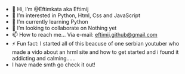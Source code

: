 - 👋 Hi, I’m @Eftimkata aka Eftimij
- 👀 I’m interested in Python, Html, Css and JavaScript
- 🌱 I’m currently learning Python
- 💞️ I’m looking to collaborate on Nothing yet
- 📫 How to reach me... Via e-mail: eftimij.github@gmail.com
- ⚡ Fun fact: I started all of this beacuse of one serbian youtuber who made a vido about an hrml site and how to get started and i found it addicting and calming......
- I have made smth go check it out!

<!---
Eftimkata/Eftimkata is a ✨ special ✨ repository because its `README.md` (this file) appears on your GitHub profile.
You can click the Preview link to take a look at your changes.
--->
